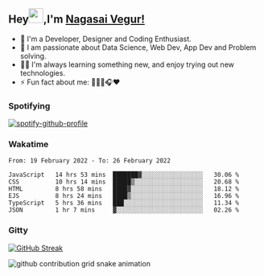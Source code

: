 ## Hey<img src="https://github.com/TheDudeThatCode/TheDudeThatCode/blob/master/Assets/Hi.gif" width="29px">,I'm [Nagasai Vegur!](https://nsvegur.github.io/Blog)

- 🔭 I'm a Developer, Designer and Coding Enthusiast.
- 🎲 I am passionate about Data Science, Web Dev, App Dev and Problem solving. 
- 👨‍💻 I'm always learning something new, and enjoy trying out new technologies.
- ⚡ Fun fact about me: 👨🏻‍💻🎧♥️

### Spotifying

[![spotify-github-profile](https://spotify-github-profile.vercel.app/api/view?uid=awb202e2k5avst93l65zp104s&cover_image=true&theme=novatorem&bar_color=56a5fe&bar_color_cover=false)](https://spotify-github-profile.vercel.app/api/view?uid=awb202e2k5avst93l65zp104s&redirect=true)

### Wakatime

<!--START_SECTION:waka-->

```text
From: 19 February 2022 - To: 26 February 2022

JavaScript   14 hrs 53 mins  ███████▓░░░░░░░░░░░░░░░░░   30.06 %
CSS          10 hrs 14 mins  █████▒░░░░░░░░░░░░░░░░░░░   20.68 %
HTML         8 hrs 58 mins   ████▓░░░░░░░░░░░░░░░░░░░░   18.12 %
EJS          8 hrs 24 mins   ████▒░░░░░░░░░░░░░░░░░░░░   16.96 %
TypeScript   5 hrs 36 mins   ███░░░░░░░░░░░░░░░░░░░░░░   11.34 %
JSON         1 hr 7 mins     ▓░░░░░░░░░░░░░░░░░░░░░░░░   02.26 %
```

<!--END_SECTION:waka-->

### Gitty

[![GitHub Streak](https://github-readme-streak-stats.herokuapp.com?user=NSVEGUR&theme=dark&hide_border=true&date_format=M%20j%5B%2C%20Y%5D&ring=57A6FF&fire=57A6FF&currStreakLabel=57A6FF&background=0F1017)](https://git.io/streak-stats)

![github contribution grid snake animation](https://raw.githubusercontent.com/NSVEGUR/NSVEGUR/output/github-contribution-grid-snake.svg)

